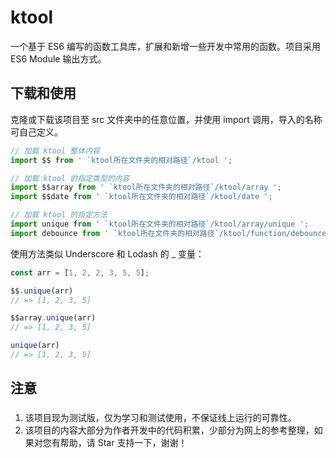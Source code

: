 # ktool

一个基于 ES6 编写的函数工具库，扩展和新增一些开发中常用的函数。项目采用 ES6 Module 输出方式。

## 下载和使用

克隆或下载该项目至 src 文件夹中的任意位置，并使用 import 调用，导入的名称可自己定义。
```js
// 加载 ktool 整体内容
import $$ from ' `ktool所在文件夹的相对路径`/ktool ';

// 加载 ktool 的指定类型的内容
import $$array from ' `ktool所在文件夹的相对路径`/ktool/array ';
import $$date from ' `ktool所在文件夹的相对路径`/ktool/date ';

// 加载 ktool 的指定方法
import unique from ' `ktool所在文件夹的相对路径`/ktool/array/unique ';
import debounce from ' `ktool所在文件夹的相对路径`/ktool/function/debounce ';
```

使用方法类似 Underscore 和 Lodash 的 _ 变量：
```js
const arr = [1, 2, 2, 3, 5, 5];

$$.unique(arr)
// => [1, 2, 3, 5]

$$array.unique(arr)
// => [1, 2, 3, 5]

unique(arr)
// => [1, 2, 3, 5]
```

## 注意

###
1. 该项目现为测试版，仅为学习和测试使用，不保证线上运行的可靠性。
2. 该项目的内容大部分为作者开发中的代码积累，少部分为网上的参考整理，如果对您有帮助，请 Star 支持一下，谢谢！